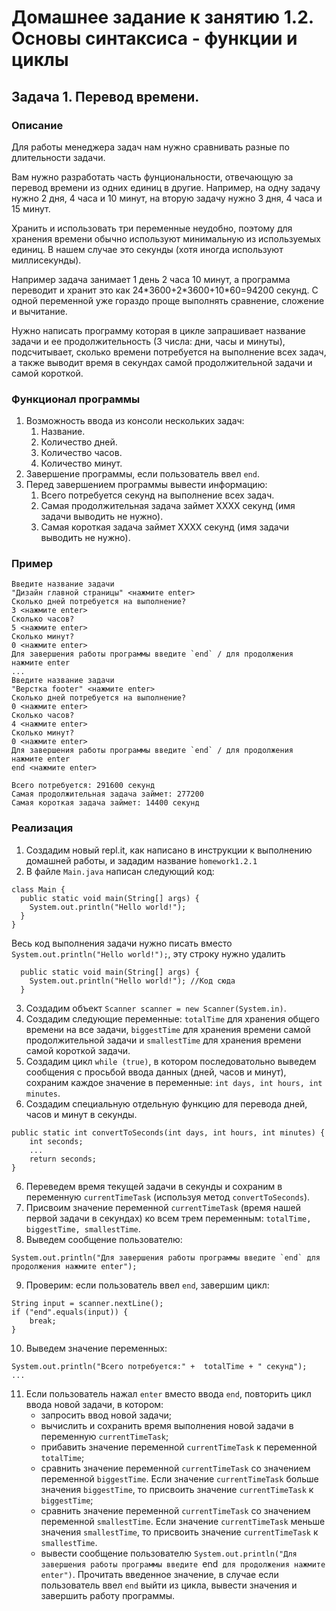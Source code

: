 # Домашнее задание к занятию 1.2. Основы синтаксиса - функции и циклы
## Задача 1. Перевод времени.

### Описание
Для работы менеджера задач нам нужно сравнивать разные по длительности задачи.

Вам нужно разработать часть фунциональности, отвечающую за перевод времени из одних единиц в другие. Например, на одну задачу нужно 2 дня, 4 часа и 10 минут, на вторую задачу нужно 3 дня, 4 часа и 15 минут.

Хранить и использовать три переменные неудобно, поэтому для хранения времени обычно используют минимальную из используемых единиц. В нашем случае это секунды (хотя иногда используют миллисекунды).

Например задача занимает 1 день 2 часа 10 минут, а программа переводит и хранит это как 24\*3600\+2*3600\+10\*60=94200 секунд.
С одной переменной уже гораздо проще выполнять сравнение, сложение и вычитание.

Нужно написать программу которая в цикле запрашивает название задачи и ее продолжительность (3 числа: дни, часы и минуты), подсчитывает, сколько времени потребуется на выполнение всех задач, а также выводит время в секундах самой продолжительной задачи и самой короткой.

### Функционал программы
1. Возможность ввода из консоли нескольких задач:
    1. Название.
    2. Количество дней.
    3. Количество часов.
    4. Количество минут.
2. Завершение программы, если пользователь ввел `end`.
3. Перед завершением программы вывести информацию:
    1. Всего потребуется секунд на выполнение всех задач.
    2. Самая продолжительная задача займет XXXX секунд (имя задачи выводить не нужно).
    3. Самая короткая задача займет XXXX секунд (имя задачи выводить не нужно).

### Пример
```
Введите название задачи
"Дизайн главной страницы" <нажмите enter>
Сколько дней потребуется на выполнение?
3 <нажмите enter>
Сколько часов?
5 <нажмите enter>
Сколько минут?
0 <нажмите enter>
Для завершения работы программы введите `end` / для продолжения нажмите enter
...
Введите название задачи
"Верстка footer" <нажмите enter>
Сколько дней потребуется на выполнение?
0 <нажмите enter>
Сколько часов?
4 <нажмите enter>
Сколько минут?
0 <нажмите enter>
Для завершения работы программы введите `end` / для продолжения нажмите enter
end <нажмите enter>

Всего потребуется: 291600 секунд
Самая продолжительная задача займет: 277200
Самая короткая задача займет: 14400 секунд
```

### Реализация
1. Создадим новый repl.it, как написано в инструкции к выполнению домашней работы, и зададим название `homework1.2.1`
2. В файле `Main.java` написан следующий код:
```
class Main {
  public static void main(String[] args) {
    System.out.println("Hello world!");
  }
}
``` 
Весь код выполнения задачи нужно писать вместо `System.out.println("Hello world!");`, эту строку нужно удалить
```
  public static void main(String[] args) {
    System.out.println("Hello world!"); //Код сюда
  }
```
3. Создадим объект `Scanner scanner = new Scanner(System.in)`.
4. Создадим следующие переменные: `totalTime` для хранения общего времени на все задачи, `biggestTime` для хранения времени самой продолжительной задачи и `smallestTime` для хранения времени самой короткой задачи.
4. Создадим цикл `while (true)`, в котором последоватольно выведем сообщения с просьбой ввода данных 
(дней, часов и минут), сохраним каждое значение в переменные: `int days, int hours, int minutes`.
5. Создадим специальную отдельную функцию для перевода дней, часов и минут в секунды.
```
public static int convertToSeconds(int days, int hours, int minutes) {
    int seconds;
    ...
    return seconds; 
}
```
6. Переведем время текущей задачи в секунды и сохраним в переменную `currentTimeTask` (используя метод `convertToSeconds`).
7. Присвоим значение переменной `currentTimeTask` (время нашей первой задачи в секундах) ко всем трем переменным: `totalTime, biggestTime, smallestTime`.
8. Выведем сообщение пользователю:
```
System.out.println("Для завершения работы программы введите `end` для продолжения нажмите enter");
```
9. Проверим: если пользователь ввел `end`, завершим цикл:
```
String input = scanner.nextLine();
if ("end".equals(input)) {
    break;
}
```
10. Выведем значение переменных:
```
System.out.println("Всего потребуется:" +  totalTime + " секунд");
...
```
11. Если пользователь нажал `enter` вместо  ввода `end`, повторить цикл ввода новой задачи, в котором:
    - запросить ввод новой задачи;
    - вычислить и сохранить время выполнения новой задачи в переменную `currentTimeTask`;
    - прибавить значение переменной `currentTimeTask` к переменной `totalTime`;
    - сравнить значение переменной `currentTimeTask` со значением переменной `biggestTime`. Если значение `currentTimeTask` больше значения `biggestTime`, то присвоить значение `currentTimeTask` к `biggestTime`;
    - сравнить значение переменной `currentTimeTask` со значением переменной `smallestTime`. Если значение `currentTimeTask` меньше значения `smallestTime`, то присвоить значение `currentTimeTask` к `smallestTime`.
    - вывести сообщение пользователю `System.out.println("Для завершения работы программы введите `end` для продолжения нажмите enter")`. Прочитать введенное значение, в случае если пользователь ввел `end` выйти из цикла, вывести значения и завершить работу программы.
